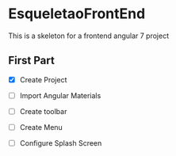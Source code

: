 # EsqueletaoFrontEnd

This is a skeleton for a frontend angular 7 project

## First Part

- [x] Create Project
- [ ] Import Angular Materials
- [ ] Create toolbar
- [ ] Create Menu
- [ ] Configure Splash Screen

